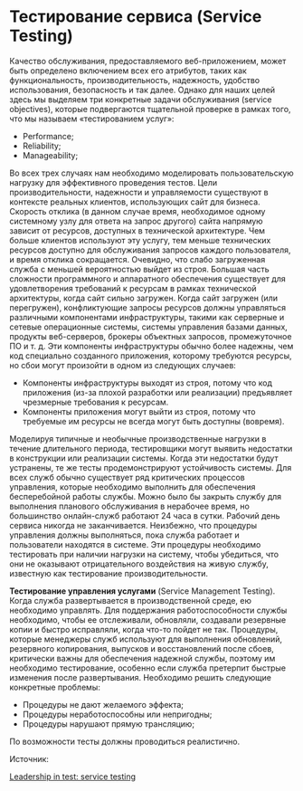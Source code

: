 # Тестирование сервиса (Service Testing)

Качество обслуживания, предоставляемого веб-приложением, может быть определено включением всех его атрибутов, таких как функциональность, производительность, надежность, удобство использования, безопасность и так далее. Однако для наших целей здесь мы выделяем три конкретные задачи обслуживания (service objectives), которые подвергаются тщательной проверке в рамках того, что мы называем «тестированием услуг»:

* Performance;
* Reliability;
* Manageability;

Во всех трех случаях нам необходимо моделировать пользовательскую нагрузку для эффективного проведения тестов. Цели производительности, надежности и управляемости существуют в контексте реальных клиентов, использующих сайт для бизнеса. Скорость отклика (в данном случае время, необходимое одному системному узлу для ответа на запрос другого) сайта напрямую зависит от ресурсов, доступных в технической архитектуре. Чем больше клиентов используют эту услугу, тем меньше технических ресурсов доступно для обслуживания запросов каждого пользователя, и время отклика сокращается. Очевидно, что слабо загруженная служба с меньшей вероятностью выйдет из строя. Большая часть сложности программного и аппаратного обеспечения существует для удовлетворения требований к ресурсам в рамках технической архитектуры, когда сайт сильно загружен. Когда сайт загружен (или перегружен), конфликтующие запросы ресурсов должны управляться различными компонентами инфраструктуры, такими как серверные и сетевые операционные системы, системы управления базами данных, продукты веб-серверов, брокеры объектных запросов, промежуточное ПО и т. д. Эти компоненты инфраструктуры обычно более надежны, чем код специально созданного приложения, которому требуются ресурсы, но сбои могут произойти в одном из следующих случаев:

* Компоненты инфраструктуры выходят из строя, потому что код приложения (из-за плохой разработки или реализации) предъявляет чрезмерные требования к ресурсам.
* Компоненты приложения могут выйти из строя, потому что требуемые им ресурсы не всегда могут быть доступны (вовремя).

Моделируя типичные и необычные производственные нагрузки в течение длительного периода, тестировщики могут выявить недостатки в конструкции или реализации системы. Когда эти недостатки будут устранены, те же тесты продемонстрируют устойчивость системы. Для всех служб обычно существует ряд критических процессов управления, которые необходимо выполнить для обеспечения бесперебойной работы службы. Можно было бы закрыть службу для выполнения планового обслуживания в нерабочее время, но большинство онлайн-служб работают 24 часа в сутки. Рабочий день сервиса никогда не заканчивается. Неизбежно, что процедуры управления должны выполняться, пока служба работает и пользователи находятся в системе. Эти процедуры необходимо тестировать при наличии нагрузки на систему, чтобы убедиться, что они не оказывают отрицательного воздействия на живую службу, известную как тестирование производительности.

**Тестирование управления услугами** (Service Management Testing). Когда служба развертывается в производственной среде, ею необходимо управлять. Для поддержания работоспособности службы необходимо, чтобы ее отслеживали, обновляли, создавали резервные копии и быстро исправляли, когда что-то пойдет не так. Процедуры, которые менеджеры служб используют для выполнения обновлений, резервного копирования, выпусков и восстановлений после сбоев, критически важны для обеспечения надежной службы, поэтому им необходимо тестирование, особенно если служба претерпит быстрые изменения после развертывания. Необходимо решить следующие конкретные проблемы:

* Процедуры не дают желаемого эффекта;
* Процедуры неработоспособны или непригодны;
* Процедуры нарушают прямую трансляцию;

По возможности тесты должны проводиться реалистично.

Источник:

[Leadership in test: service testing](https://theqalead.com/topics/service-testing/)
